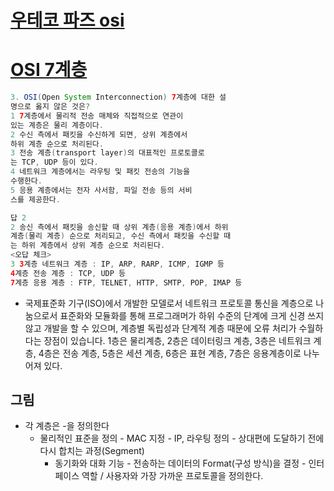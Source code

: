 # [우테코 파즈 osi](https://youtu.be/Fl_PSiIwtEo)

# [OSI 7계층](https://www.youtube.com/watch?v=1pfTxp25MA8)
```java
3. OSI(Open System Interconnection) 7계층에 대한 설
명으로 옳지 않은 것은?
1 7계층에서 물리적 전송 매체와 직접적으로 연관이
있는 계층은 물리 계층이다.
2 수신 측에서 패킷을 수신하게 되면, 상위 계층에서
하위 계층 순으로 처리된다.
3 전송 계층(transport layer)의 대표적인 프로토콜로
는 TCP, UDP 등이 있다.
4 네트워크 계층에서는 라우팅 및 패킷 전송의 기능을
수행한다.
5 응용 계층에서는 전자 사서함, 파일 전송 등의 서비
스를 제공한다.

답 2
2 송신 측에서 패킷을 송신할 때 상위 계층(응용 계층)에서 하위
계층(물리 계층) 순으로 처리되고, 수신 측에서 패킷을 수신할 때
는 하위 계층에서 상위 계층 순으로 처리된다.
<오답 체크>
3 3계층 네트워크 계층 : IP, ARP, RARP, ICMP, IGMP 등
4계층 전송 계층 : TCP, UDP 등
7계층 응용 계층 : FTP, TELNET, HTTP, SMTP, POP, IMAP 등
```
- 국제표준화 기구(ISO)에서 개발한 모델로서 네트워크 프로토콜 통신을 계층으로 나눔으로서 표준화와 모듈화를 통해 프로그래머가 하위 수준의 단계에 크게 신경 쓰지 않고 개발을 할 수 있으며, 계층별 독립성과 단계적 계층 때문에 오류 처리가 수월하다는 장점이 있습니다. 1층은 물리계층, 2층은 데이터링크 계층, 3층은 네트워크 계층, 4층은 전송 계층, 5층은 세션 계층, 6층은 표현 계층, 7층은 응용계층이로 나누어져 있다.

## 그림
* 각 계층은 -을 정의한다
  * 물리적인 표준을 정의 - MAC 지정 - IP, 라우팅 정의 - 상대편에 도달하기 전에 다시 합치는 과정(Segment)
    - 동기화와 대화 기능 - 전송하는 데이터의 Format(구성 방식)을 결정 - 인터페이스 역할 / 사용자와 가장 가까운 프로토콜을 정의한다.




